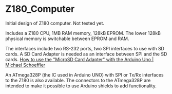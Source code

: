 # Z180_Computer
Initial design of Z180 computer. Not tested yet.

Includes a Z180 CPU, 1MB RAM memory, 128kB EPROM. The lower 128kB physical memory
is switchable between EPROM and RAM.

The interfaces include two RS-232 ports, two SPI interfaces to use with SD cards.
A SD Card Adapter is needed as an interface between SPI and the SD cards.
[How to use the &quot;MicroSD Card Adapter&quot; with the Arduino Uno | Michael Schoeffler](https://mschoeffler.com/2017/02/22/how-to-use-the-microsd-card-adapter-with-the-arduino-uno/)

An ATmega328P (the IC used in Arduino UNO) with SPI or Tx/Rx interfaces to the Z180 is also available.
The connectors to the ATmega328P are intended to make it possible to use Arduino shields to add
functionality.
